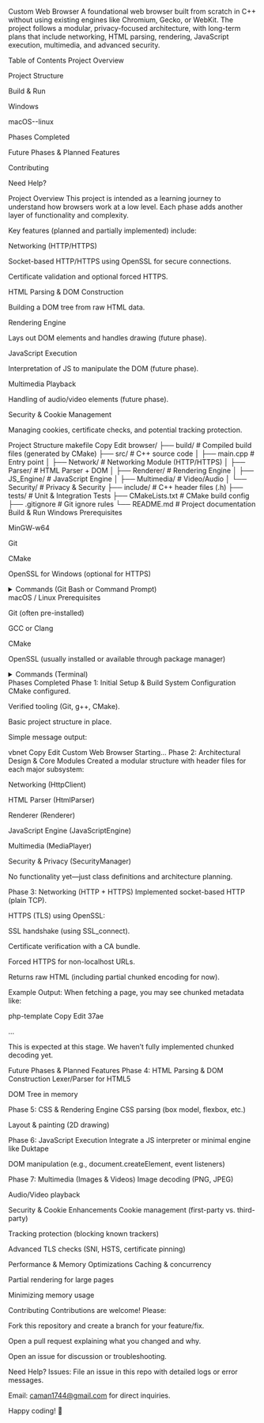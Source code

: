 Custom Web Browser
A foundational web browser built from scratch in C++ without using existing engines like Chromium, Gecko, or WebKit. The project follows a modular, privacy-focused architecture, with long-term plans that include networking, HTML parsing, rendering, JavaScript execution, multimedia, and advanced security.

Table of Contents
Project Overview

Project Structure

Build & Run

Windows

macOS--linux

Phases Completed

Future Phases & Planned Features

Contributing

Need Help?

Project Overview
This project is intended as a learning journey to understand how browsers work at a low level. Each phase adds another layer of functionality and complexity.

Key features (planned and partially implemented) include:

Networking (HTTP/HTTPS)

Socket-based HTTP/HTTPS using OpenSSL for secure connections.

Certificate validation and optional forced HTTPS.

HTML Parsing & DOM Construction

Building a DOM tree from raw HTML data.

Rendering Engine

Lays out DOM elements and handles drawing (future phase).

JavaScript Execution

Interpretation of JS to manipulate the DOM (future phase).

Multimedia Playback

Handling of audio/video elements (future phase).

Security & Cookie Management

Managing cookies, certificate checks, and potential tracking protection.

Project Structure
makefile
Copy
Edit
browser/
├── build/              # Compiled build files (generated by CMake)
├── src/                # C++ source code
│   ├── main.cpp        # Entry point
│   ├── Network/        # Networking Module (HTTP/HTTPS)
│   ├── Parser/         # HTML Parser + DOM
│   ├── Renderer/       # Rendering Engine
│   ├── JS_Engine/      # JavaScript Engine
│   ├── Multimedia/     # Video/Audio
│   └── Security/       # Privacy & Security
├── include/            # C++ header files (.h)
├── tests/              # Unit & Integration Tests
├── CMakeLists.txt      # CMake build config
├── .gitignore          # Git ignore rules
└── README.md           # Project documentation
Build & Run
Windows
Prerequisites

MinGW-w64

Git

CMake

OpenSSL for Windows (optional for HTTPS)

<details> <summary>Commands (Git Bash or Command Prompt)</summary>
bash
Copy
Edit
git clone https://github.com/yourusername/browser.git
cd browser
mkdir build && cd build
cmake -G "MinGW Makefiles" ..
mingw32-make
./browser.exe
</details>
macOS / Linux
Prerequisites

Git (often pre-installed)

GCC or Clang

CMake

OpenSSL (usually installed or available through package manager)

<details> <summary>Commands (Terminal)</summary>
bash
Copy
Edit
git clone https://github.com/yourusername/browser.git
cd browser
mkdir build && cd build
cmake ..
make
./browser
</details>
Phases Completed
Phase 1: Initial Setup & Build System Configuration
CMake configured.

Verified tooling (Git, g++, CMake).

Basic project structure in place.

Simple message output:

vbnet
Copy
Edit
Custom Web Browser Starting...
Phase 2: Architectural Design & Core Modules
Created a modular structure with header files for each major subsystem:

Networking (HttpClient)

HTML Parser (HtmlParser)

Renderer (Renderer)

JavaScript Engine (JavaScriptEngine)

Multimedia (MediaPlayer)

Security & Privacy (SecurityManager)

No functionality yet—just class definitions and architecture planning.

Phase 3: Networking (HTTP + HTTPS)
Implemented socket-based HTTP (plain TCP).

HTTPS (TLS) using OpenSSL:

SSL handshake (using SSL_connect).

Certificate verification with a CA bundle.

Forced HTTPS for non-localhost URLs.

Returns raw HTML (including partial chunked encoding for now).

Example Output: When fetching a page, you may see chunked metadata like:

php-template
Copy
Edit
37ae
<!doctype html><html ...> ...
This is expected at this stage. We haven’t fully implemented chunked decoding yet.

Future Phases & Planned Features
Phase 4: HTML Parsing & DOM Construction
Lexer/Parser for HTML5

DOM Tree in memory

Phase 5: CSS & Rendering Engine
CSS parsing (box model, flexbox, etc.)

Layout & painting (2D drawing)

Phase 6: JavaScript Execution
Integrate a JS interpreter or minimal engine like Duktape

DOM manipulation (e.g., document.createElement, event listeners)

Phase 7: Multimedia (Images & Videos)
Image decoding (PNG, JPEG)

Audio/Video playback

Security & Cookie Enhancements
Cookie management (first-party vs. third-party)

Tracking protection (blocking known trackers)

Advanced TLS checks (SNI, HSTS, certificate pinning)

Performance & Memory Optimizations
Caching & concurrency

Partial rendering for large pages

Minimizing memory usage

Contributing
Contributions are welcome! Please:

Fork this repository and create a branch for your feature/fix.

Open a pull request explaining what you changed and why.

Open an issue for discussion or troubleshooting.

Need Help?
Issues: File an issue in this repo with detailed logs or error messages.

Email: caman1744@gmail.com for direct inquiries.

Happy coding! :rocket:
